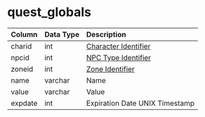 # quest_globals

| Column | Data Type | Description |
| :--- | :--- | :--- |
| charid | int | [Character Identifier](../../schema/characters/character_data.md) |
| npcid | int | [NPC Type Identifier](../../schema/npcs/npc_types.md) |
| zoneid | int | [Zone Identifier](../../../../categories/zones/zone-list) |
| name | varchar | Name |
| value | varchar | Value |
| expdate | int | Expiration Date UNIX Timestamp |

